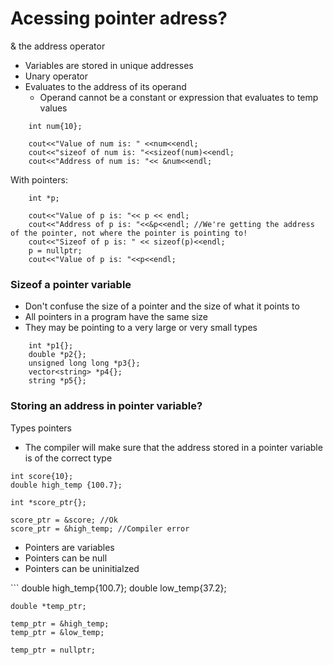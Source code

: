 # Acessing pointer adress?
& the address operator
<ul>
    <li>Variables are stored in unique addresses</li>
    <li>Unary operator</li>
    <li>Evaluates to the address of its operand
        <ul>
            <li>Operand cannot be a constant or expression that evaluates to temp values</li>
        </ul>
    </li>
</ul>

```
    int num{10};

    cout<<"Value of num is: " <<num<<endl;
    cout<<"sizeof of num is: "<<sizeof(num)<<endl;
    cout<<"Address of num is: "<< &num<<endl;
```
With pointers:
```
    int *p;

    cout<<"Value of p is: "<< p << endl;
    cout<<"Address of p is: "<<&p<<endl; //We're getting the address of the pointer, not where the pointer is pointing to!
    cout<<"Sizeof of p is: " << sizeof(p)<<endl;
    p = nullptr;
    cout<<"Value of p is: "<<p<<endl;

```


### Sizeof a pointer variable
<ul>
    <li>Don't confuse the size of a pointer and the size of what it points to</li>
    <li>All pointers in a program have the same size</li>
    <li>They may be pointing to a very large or very small types</li>
</ul>

```
    int *p1{};
    double *p2{};
    unsigned long long *p3{};
    vector<string> *p4{};
    string *p5{};
```

### Storing an address in pointer variable?
Types pointers
<ul>
    <li>The compiler will make sure that the address stored in a pointer variable is of the correct type</li>
</ul>

```
int score{10};
double high_temp {100.7};

int *score_ptr{};

score_ptr = &score; //Ok
score_ptr = &high_temp; //Compiler error
```

<ul>
    <li>Pointers are variables</li>
    <li>Pointers can be null</li>
    <li>Pointers can be uninitialzed</li>
</ul>
```
    double high_temp{100.7};
    double low_temp{37.2};

    double *temp_ptr;

    temp_ptr = &high_temp;
    temp_ptr = &low_temp;

    temp_ptr = nullptr;
```
